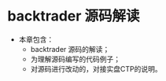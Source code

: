 <!--
 * @Author: mindandhand 
 * @Date: 2024-01-15 12:26:43
 * @LastEditors: error: error: git config user.name & please set dead value or install git && error: git config user.email & please set dead value or install git & please set dead value or install git
 * @LastEditTime: 2024-02-23 18:46:08
 * @FilePath: /backtrader_learn_book/Chapter3/README.md
 * @Description: backtrader
-->
# backtrader 源码解读

- 本章包含：
    - backtrader 源码的解读；
    - 为理解源码编写的代码例子；
    - 对源码进行改动的，对接实盘CTP的说明。